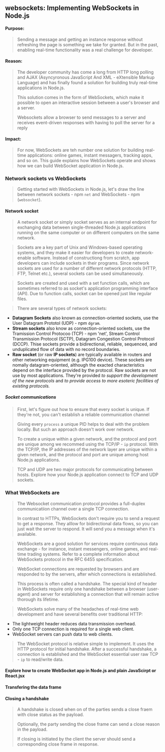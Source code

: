 ## websockets: Implementing WebSockets in Node.js
#### Purpose:
> Sending a message and getting an instance response without refreshing the page is
> something we take for granted. But in the past, enabling real-time functionality was 
> a real challenge for developer. 
>
#### Reason:
> The developer community has come a long from HTTP long polling and AJAX (Asyncyronous
> JavaScript And XML - eXtensible Markup Language) and has finally found a solution for
> building truly real-time applications in Node.js.
>
> This solution comes in the form of WebSockets, which make it possible to open an 
> interactive session between a user's browser and a server. 
>
> Websockets allow a browser to send messages to a server and receives event-driven
> responses with having to poll the server for a reply
#### Impact:
> For now, WebSockets are teh number one solution for building real-time applications: 
> online games, instant messagers, tracking apps, and so on. This guide explains how
> WebSockets operate and shows how we can build WebSocket application in Node.js.

### Network sockets vs WebSockets
> Getting started with WebSockets in Node.js, let's draw the line between network 
> sockets - npm `net` and WebSockets - npm (`websocket`).
#### Network socket
> A network socket or simply socket serves as an internal endpoint for exchanging data
> between single-threaded Node.js applications running on the same computer or on
> different computers on the same network.

> Sockets are a key part of Unix and Windows-based operating systems, and they make it
> easier for developers to create network-enable software. Instead of constructiong
> from scratch, app developers can include sockets in their programs. Since network 
> sockets are used for a number of different network protocols (HTTP, FTP, Telnet
> etc.), several sockets can be used simultaneously.

> Sockets are created and used with a set function calls, which are sometimes referred
> to as socket's application programming interface (API). Due to function calls, 
> socket can be opened just like regular files.

> There are several types of network sockets:
- **Datagram Sockets** also known as connection-oriented sockets, use the User Datagram
  Prototol (UDP) - npm `dgram`.
- **Stream sockets** also know as connection-oriented sockets, use the Tramission Control
  Protocoo (TCP) - npm 'net', Stream Control Transmission Protocol (SCTP), Datagram
  Congestion Control Protocol (DCCP). Thise sockets provide a bidirectional, reliable,
  sequenced, and unduplicated flow of data with no record boundaries.
- **Raw socket** (or raw **IP sockets**) are typically available in routers and other 
  networking equipment (e.g. IPG100 device). These sockets are nomally datagram-oriented,
  although the exacted characteristics depend on the interface provided by the protocol.
  Raw sockets are not use by most applications. They're provided *to support the* 
  *development of the new protocols* and *to provide access to more esoteric facilities*
  *of existing protocols.* 

##### Socket communications
> First, let's figure out how to ensure that every socket is unique. If they're not, you 
> can't establish a reliable communication channel
>
> Giving every `process` a unique PID helps to deal with the problem locally. But such
> an approach doesn't work over network.
>
> To create a unique within a given network, and the protocol and port are unique among
> we recommed using the TCP/IP - `ip` protocol. With the TCP/IP, the IP addresses of the
> network layer are unique within a given network, and the protocol and port are unique
> among host Node.js applications.

> TCP and UDP are two major protocols for communicating between hosts. Explore how your
> Node.js application connect to TCP and UDP sockets.

### What WebSockets are
> The Websocket communication protocol provides a full-duplex communicatiion channel
> over a single TCP connection.
>
> In contrast to HTTPs, WebSockets don't require you to send a request to get a response.
> They alllow for bidirectional data flows, so you can just wait the server to respond.
> It will send you a message when it's available.

> WebSockets are a good solution for services require continuous data exchange - for 
> instance, instant messengers, online games, and real-time trading systems. Refer to
> a complete information about WebSockets protocol in the RFC 6455 specification.

> WebSocket connections are requested by browsers and are responded to by the servers,
> after which connections is established.
>
> This process is often called a handshake. The special kind of header in WebSockets 
> require only one handshake between a browser (user-agent) and server for establishing
> a connection that will remain active thorough its lifetime.

> WebSockets solve many of the headaches of real-time web development and have several
> benefits over traditional HTTP:
  - The lightweight header reduces data transmission overhead.
  - Only one TCP connection is required for a single web client.
  - WebSocket servers can push data to web clients.

> The WebSocket protocol is relative simple to implement. It uses the HTTP protocol for
> initial handshake. After a successful handshake, a connection is established and the
> WebSocket essential user raw TCP - `ip` to read/write data.

#### Explore how to create WebSocket app in Node.js and plain JavaScirpt or React.jsx

#### Transfering the data frame

#### Closing a handshake
> A handshake is closed when on of the parties sends a close fraem with close status
> as the payload.
>
> Optionally, the party sending the close frame can send a close reason in the payload.
>
> If closing is initiated by the client the server should send a corresponding close
> frame in response.







